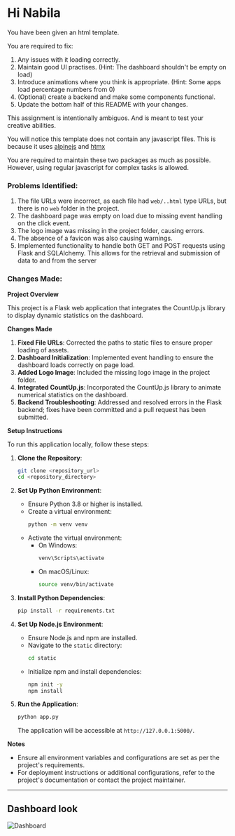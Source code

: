 # Hi Nabila

You have been given an html template.

You are required to fix:

1) Any issues with it loading correctly. 
2) Maintain good UI practises. (Hint: The dashboard shouldn't be empty on load)
3) Introduce animations where you think is appropriate. (Hint: Some apps load percentage numbers from 0)
4) (Optional) create a backend and make some components functional.
5) Update the bottom half of this README with your changes.

This assignment is intentionally ambiguos. And is meant to test your creative abilities.

You will notice this template does not contain any javascript files. This is because it uses [alpinejs](https://alpinejs.dev/) and [htmx](https://htmx.org)

You are required to maintain these two packages as much as possible. However, using regular javascript for complex tasks is allowed.



### Problems Identified:
1. The file URLs were incorrect, as each file had `web/..html` type URLs, but there is no `web` folder in the project.
2. The dashboard page was empty on load due to missing event handling on the click event.
3. The logo image was missing in the project folder, causing errors.
4. The absence of a favicon was also causing warnings.
5. Implemented functionality to handle both GET and POST requests using Flask and SQLAlchemy. This allows for the retrieval and submission of data to and from the server

### Changes Made:
**Project Overview**

This project is a Flask web application that integrates the CountUp.js library to display dynamic statistics on the dashboard.

**Changes Made**

1. **Fixed File URLs**: Corrected the paths to static files to ensure proper loading of assets.
2. **Dashboard Initialization**: Implemented event handling to ensure the dashboard loads correctly on page load.
3. **Added Logo Image**: Included the missing logo image in the project folder.
4. **Integrated CountUp.js**: Incorporated the CountUp.js library to animate numerical statistics on the dashboard.
5. **Backend Troubleshooting**: Addressed and resolved errors in the Flask backend; fixes have been committed and a pull request has been submitted.

**Setup Instructions**

To run this application locally, follow these steps:

1. **Clone the Repository**:
   ```bash
   git clone <repository_url>
   cd <repository_directory>
   ```

2. **Set Up Python Environment**:
   - Ensure Python 3.8 or higher is installed.
   - Create a virtual environment:
     ```bash
     python -m venv venv
     ```
   - Activate the virtual environment:
     - On Windows:
       ```bash
       venv\Scripts\activate
       ```
     - On macOS/Linux:
       ```bash
       source venv/bin/activate
       ```

3. **Install Python Dependencies**:
   ```bash
   pip install -r requirements.txt
   ```

4. **Set Up Node.js Environment**:
   - Ensure Node.js and npm are installed.
   - Navigate to the `static` directory:
     ```bash
     cd static
     ```
   - Initialize npm and install dependencies:
     ```bash
     npm init -y
     npm install
     ```

5. **Run the Application**:
   ```bash
   python app.py
   ```
   The application will be accessible at `http://127.0.0.1:5000/`.

**Notes**

- Ensure all environment variables and configurations are set as per the project's requirements.
- For deployment instructions or additional configurations, refer to the project's documentation or contact the project maintainer. 
---

## Dashboard look
![Dashboard](https://i.ibb.co.com/hV1TfJx/ui.png)
